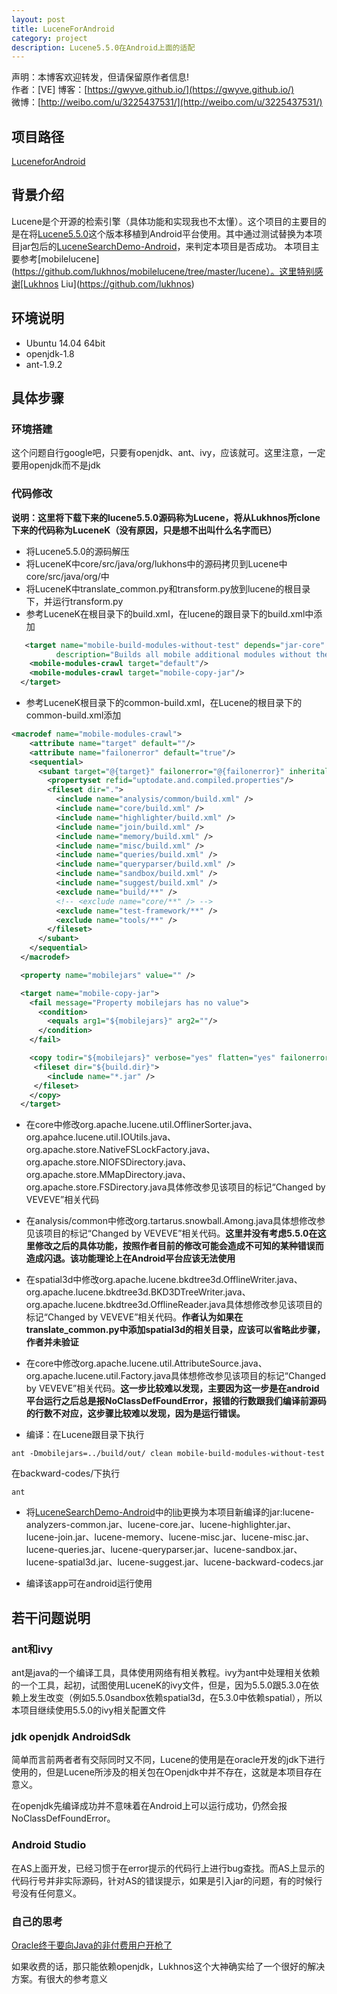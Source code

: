 ```yaml
---
layout: post
title: LuceneForAndroid
category: project
description: Lucene5.5.0在Android上面的适配
---
```



声明：本博客欢迎转发，但请保留原作者信息!      
作者：[VE] 
博客：[https://gwyve.github.io/](https://gwyve.github.io/)    
微博：[http://weibo.com/u/3225437531/](http://weibo.com/u/3225437531/)    

## 项目路径
[LuceneforAndroid](https://github.com/gwyve/LuceneForAndroid)

## 背景介绍
Lucene是个开源的检索引擎（具体功能和实现我也不太懂）。这个项目的主要目的是在将[Lucene5.5.0](http://archive.apache.org/dist/lucene/java/5.5.0/)这个版本移植到Android平台使用。其中通过测试替换为本项目jar包后的[LuceneSearchDemo-Android](https://github.com/lukhnos/LuceneSearchDemo-Android)，来判定本项目是否成功。
本项目主要参考[mobilelucene](https://github.com/lukhnos/mobilelucene/tree/master/lucene）。这里特别感谢[Lukhnos Liu](https://github.com/lukhnos)

## 环境说明
- Ubuntu 14.04 64bit
- openjdk-1.8
- ant-1.9.2

## 具体步骤

### 环境搭建

这个问题自行google吧，只要有openjdk、ant、ivy，应该就可。这里注意，一定要用openjdk而不是jdk

### 代码修改
__说明：这里将下载下来的lucene5.5.0源码称为Lucene，将从Lukhnos所clone下来的代码称为LuceneK（没有原因，只是想不出叫什么名字而已）__

- 将Lucene5.5.0的源码解压
- 将LuceneK中core/src/java/org/lukhons中的源码拷贝到Lucene中core/src/java/org/中
- 将LuceneK中translate_common.py和transform.py放到lucene的根目录下，并运行transform.py
- 参考LuceneK在根目录下的build.xml，在lucene的跟目录下的build.xml中添加

```xml
   <target name="mobile-build-modules-without-test" depends="jar-core"
          description="Builds all mobile additional modules without their tests">
    <mobile-modules-crawl target="default"/>
    <mobile-modules-crawl target="mobile-copy-jar"/>
  </target>
```

- 参考LuceneK根目录下的common-build.xml，在Lucene的根目录下的common-build.xml添加

```xml
<macrodef name="mobile-modules-crawl">
    <attribute name="target" default=""/>
    <attribute name="failonerror" default="true"/>
    <sequential>
      <subant target="@{target}" failonerror="@{failonerror}" inheritall="false">
        <propertyset refid="uptodate.and.compiled.properties"/>
        <fileset dir=".">
          <include name="analysis/common/build.xml" />
          <include name="core/build.xml" />
          <include name="highlighter/build.xml" />
          <include name="join/build.xml" />
          <include name="memory/build.xml" />
          <include name="misc/build.xml" />
          <include name="queries/build.xml" />
          <include name="queryparser/build.xml" />
          <include name="sandbox/build.xml" />
          <include name="suggest/build.xml" />
          <exclude name="build/**" />
          <!-- <exclude name="core/**" /> -->
          <exclude name="test-framework/**" />
          <exclude name="tools/**" />
        </fileset>
      </subant>
    </sequential>
  </macrodef>

  <property name="mobilejars" value="" />

  <target name="mobile-copy-jar">
    <fail message="Property mobilejars has no value">
      <condition>
        <equals arg1="${mobilejars}" arg2=""/>
      </condition>
    </fail>

    <copy todir="${mobilejars}" verbose="yes" flatten="yes" failonerror="no">
     <fileset dir="${build.dir}">
        <include name="*.jar" />
     </fileset>
    </copy>
  </target>
```

- 在core中修改org.apache.lucene.util.OfflinerSorter.java、org.apahce.lucene.util.IOUtils.java、org.apache.store.NativeFSLockFactory.java、org.apache.store.NIOFSDirectory.java、org.apache.store.MMapDirectory.java、org.apache.store.FSDirectory.java具体修改参见该项目的标记“Changed by VEVEVE”相关代码

- 在analysis/common中修改org.tartarus.snowball.Among.java具体想修改参见该项目的标记“Changed by VEVEVE”相关代码。__这里并没有考虑5.5.0在这里修改之后的具体功能，按照作者目前的修改可能会造成不可知的某种错误而造成闪退。该功能理论上在Android平台应该无法使用__

- 在spatial3d中修改org.apache.lucene.bkdtree3d.OfflineWriter.java、org.apache.lucene.bkdtree3d.BKD3DTreeWriter.java、org.apache.lucene.bkdtree3d.OfflineReader.java具体想修改参见该项目的标记“Changed by VEVEVE”相关代码。__作者认为如果在translate_common.py中添加spatial3d的相关目录，应该可以省略此步骤，作者并未验证__

- 在core中修改org.apache.lucene.util.AttributeSource.java、org.apache.lucene.util.Factory.java具体想修改参见该项目的标记“Changed by VEVEVE”相关代码。__这一步比较难以发现，主要因为这一步是在android平台运行之后总是报NoClassDefFoundError，报错的行数跟我们编译前源码的行数不对应，这步骤比较难以发现，因为是运行错误。__

- 编译：在Lucene跟目录下执行

```bush
ant -Dmobilejars=../build/out/ clean mobile-build-modules-without-test 
```

在backward-codes/下执行

```bush
ant
```

- 将[LuceneSearchDemo-Android](https://github.com/lukhnos/LuceneSearchDemo-Android)中的[lib](https://github.com/lukhnos/lucenestudy/tree/f992866738da1d15c45db663c4ef3eb074adb65e/libs)更换为本项目新编译的jar:lucene-analyzers-common.jar、lucene-core.jar、lucene-highlighter.jar、lucene-join.jar、lucene-memory、lucene-misc.jar、lucene-misc.jar、lucene-queries.jar、lucene-queryparser.jar、lucene-sandbox.jar、lucene-spatial3d.jar、lucene-suggest.jar、lucene-backward-codecs.jar

- 编译该app可在android运行使用

## 若干问题说明

### ant和ivy
ant是java的一个编译工具，具体使用网络有相关教程。ivy为ant中处理相关依赖的一个工具，起初，试图使用LuceneK的ivy文件，但是，因为5.5.0跟5.3.0在依赖上发生改变（例如5.5.0sandbox依赖spatial3d，在5.3.0中依赖spatial），所以本项目继续使用5.5.0的ivy相关配置文件

### jdk openjdk AndroidSdk
简单而言前两者者有交际同时又不同，Lucene的使用是在oracle开发的jdk下进行使用的，但是Lucene所涉及的相关包在Openjdk中并不存在，这就是本项目存在意义。

在openjdk先编译成功并不意味着在Android上可以运行成功，仍然会报NoClassDefFoundError。

### Android Studio
在AS上面开发，已经习惯于在error提示的代码行上进行bug查找。而AS上显示的代码行号并非实际源码，针对AS的错误提示，如果是引入jar的问题，有的时候行号没有任何意义。

### 自己的思考
[Oracle终于要向Java的非付费用户开枪了](https://news.cnblogs.com/n/559240)

如果收费的话，那只能依赖openjdk，Lukhnos这个大神确实给了一个很好的解决方案。有很大的参考意义